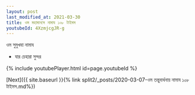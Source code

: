 ```yaml
---
layout: post
last_modified_at: 2021-03-30
title: ওম মহামানসে নামায ১০৮ টাইমস
youtubeId: 4XzmjcgJR-g
---
```

 
 
 ওম সুমুখযা নামায  
 
 -  যার চেহারা সুন্দর 
 
  
 
  
 
 
 
 
 
 


{% include youtubePlayer.html id=page.youtubeId %}
 
[Next]({{ site.baseurl }}{% link  split2/_posts/2020-03-07-ওম তন্তুবার্ধনায় নামায ১০৮ টাইমস.md%})
 
